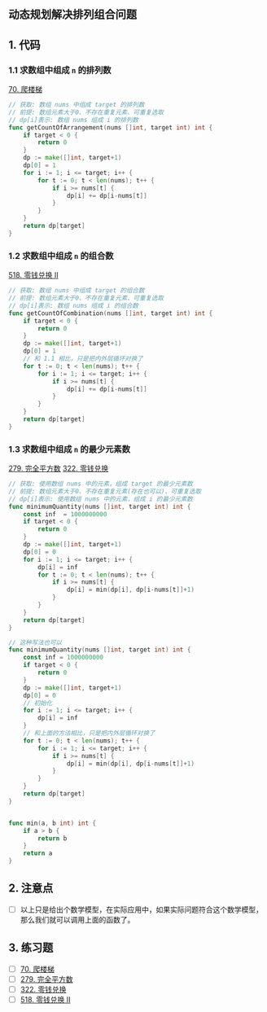 ## 动态规划解决排列组合问题
## 1. 代码
### 1.1 求数组中组成 `n` 的排列数
[70. 爬楼梯](https://leetcode-cn.com/problems/climbing-stairs/)
```go
// 获取: 数组 nums 中组成 target 的排列数
// 前提: 数组元素大于0、不存在重复元素、可重复选取
// dp[i]表示: 数组 nums 组成 i 的排列数
func getCountOfArrangement(nums []int, target int) int {
	if target < 0 {
		return 0
	}
	dp := make([]int, target+1)
	dp[0] = 1
	for i := 1; i <= target; i++ {
		for t := 0; t < len(nums); t++ {
			if i >= nums[t] {
				dp[i] += dp[i-nums[t]]
			}
		}
	}
	return dp[target]
}
```
### 1.2 求数组中组成 `n` 的组合数
[518. 零钱兑换 Ⅱ](https://leetcode-cn.com/problems/coin-change-2/)
```go
// 获取: 数组 nums 中组成 target 的组合数
// 前提: 数组元素大于0、不存在重复元素、可重复选取
// dp[i]表示: 数组 nums 组成 i 的组合数
func getCountOfCombination(nums []int, target int) int {
	if target < 0 {
		return 0
	}
	dp := make([]int, target+1)
	dp[0] = 1
	// 和 1.1 相比，只是把内外层循环对换了
	for t := 0; t < len(nums); t++ {
		for i := 1; i <= target; i++ {
			if i >= nums[t] {
				dp[i] += dp[i-nums[t]]
			}
		}
	}
	return dp[target]
}
```
### 1.3 求数组中组成 `n` 的最少元素数
[279. 完全平方数](https://leetcode-cn.com/problems/perfect-squares/submissions/)
[322. 零钱兑换](https://leetcode-cn.com/problems/coin-change/)
```go
// 获取: 使用数组 nums 中的元素，组成 target 的最少元素数
// 前提: 数组元素大于0、不存在重复元素(存在也可以)、可重复选取
// dp[i]表示: 使用数组 nums 中的元素，组成 i 的最少元素数
func minimumQuantity(nums []int, target int) int {
	const inf  = 1000000000
	if target < 0 {
		return 0
	}
	dp := make([]int, target+1)
	dp[0] = 0
	for i := 1; i <= target; i++ {
		dp[i] = inf
		for t := 0; t < len(nums); t++ {
			if i >= nums[t] {
				dp[i] = min(dp[i], dp[i-nums[t]]+1)
			}
		}
	}
	return dp[target]
}

// 这种写法也可以
func minimumQuantity(nums []int, target int) int {
	const inf = 1000000000
	if target < 0 {
		return 0
	}
	dp := make([]int, target+1)
	dp[0] = 0
	// 初始化
	for i := 1; i <= target; i++ {
		dp[i] = inf
	}
	// 和上面的方法相比，只是把内外层循环对换了
	for t := 0; t < len(nums); t++ {
		for i := 1; i <= target; i++ {
			if i >= nums[t] {
				dp[i] = min(dp[i], dp[i-nums[t]]+1)
			}
		}
	}
	return dp[target]
}


func min(a, b int) int {
	if a > b {
		return b
	}
	return a
}
```

## 2. 注意点
- [ ] 以上只是给出个数学模型，在实际应用中，如果实际问题符合这个数学模型，那么我们就可以调用上面的函数了。

## 3. 练习题
- [ ] [70. 爬楼梯](https://leetcode-cn.com/problems/climbing-stairs/)
- [ ] [279. 完全平方数](https://leetcode-cn.com/problems/perfect-squares/submissions/)
- [ ] [322. 零钱兑换](https://leetcode-cn.com/problems/coin-change/)
- [ ] [518. 零钱兑换 Ⅱ](https://leetcode-cn.com/problems/coin-change-2/)
